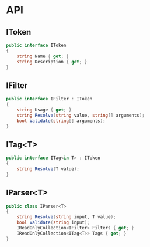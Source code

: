 # API

## IToken

``` csharp
public interface IToken
{
    string Name { get; }
    string Description { get; }
}
``` 

## IFilter

``` csharp
public interface IFilter : IToken
{
    string Usage { get; }
    string Resolve(string value, string[] arguments);
    bool Validate(string[] arguments);
}
``` 

## ITag\<T>

``` csharp
public interface ITag<in T> : IToken
{
    string Resolve(T value);
}
``` 

## IParser\<T>
``` csharp
public class IParser<T>
{
    string Resolve(string input, T value);
    bool Validate(string input);
    IReadOnlyCollection<IFilter> Filters { get; }
    IReadOnlyCollection<ITag<T>> Tags { get; }
}
``` 
